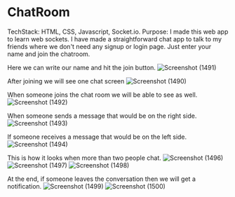 # ChatRoom
TechStack: HTML, CSS, Javascript, Socket.io.
Purpose: I made this web app to learn web sockets. I have made a straightforward chat app to talk to my friends where we don't need any signup or login page. Just enter your name and join the chatroom.

Here we can write our name and hit the join button.
![Screenshot (1491)](https://github.com/5andeeep/ChatRoom/assets/98701264/030c3ce0-d262-410a-88c4-5bdddcc70d30)


After joining we will see one chat screen
![Screenshot (1490)](https://github.com/5andeeep/ChatRoom/assets/98701264/b87ea349-2a45-4975-9985-eeafdedfbc87)


When someone joins the chat room we will be able to see as well.
![Screenshot (1492)](https://github.com/5andeeep/ChatRoom/assets/98701264/d872cd52-dd1b-4eb2-87f0-67c31cd818af)


When someone sends a message that would be on the right side.
![Screenshot (1493)](https://github.com/5andeeep/ChatRoom/assets/98701264/93125c4f-3b27-4f3c-88fb-9be7dfbe6286)


If someone receives a message that would be on the left side.
![Screenshot (1494)](https://github.com/5andeeep/ChatRoom/assets/98701264/70327a7f-b3e6-4f9c-86f7-d78ab3421500)


This is how it looks when more than two people chat.
![Screenshot (1496)](https://github.com/5andeeep/ChatRoom/assets/98701264/38068538-3c33-4365-bd36-938e3213c841)
![Screenshot (1497)](https://github.com/5andeeep/ChatRoom/assets/98701264/b085c0b7-bb01-4c13-924f-d19a354ae291)
![Screenshot (1498)](https://github.com/5andeeep/ChatRoom/assets/98701264/fcfa0b19-3d40-4ee5-b3bd-36cfb42c4de9)


At the end, if someone leaves the conversation then we will get a notification.
![Screenshot (1499)](https://github.com/5andeeep/ChatRoom/assets/98701264/acde2a2a-ae4d-46a4-b32f-e4dbc79cb78a)
![Screenshot (1500)](https://github.com/5andeeep/ChatRoom/assets/98701264/882d88cf-f81c-4c4e-82d3-5e2804f14fe9)


